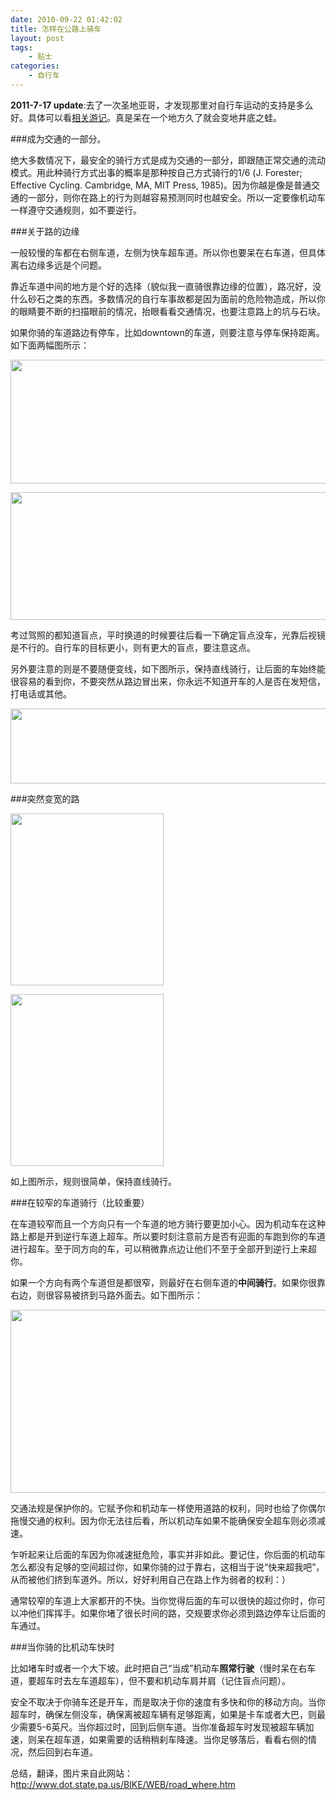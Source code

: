 ```yaml
---
date: 2010-09-22 01:42:02
title: 怎样在公路上骑车
layout: post
tags:
    - 贴士
categories:
    - 自行车
---
```

<strong>2011-7-17 update</strong>:去了一次圣地亚哥，才发现那里对自行车运动的支持是多么好。具体可以看<a href="http://ztpala.com/2011/07/14/san-diego/" title="橘色的加州阳光（80 pics）">相关游记</a>。真是呆在一个地方久了就会变地井底之蛙。

###成为交通的一部分。

绝大多数情况下，最安全的骑行方式是成为交通的一部分，即跟随正常交通的流动模式。用此种骑行方式出事的概率是那种按自己方式骑行的1/6 (J. Forester; Effective Cycling. Cambridge, MA, MIT Press, 1985)。因为你越是像是普通交通的一部分，则你在路上的行为则越容易预测同时也越安全。所以一定要像机动车一样遵守交通规则，如不要逆行。

###关于路的边缘

一般较慢的车都在右侧车道，左侧为快车超车道。所以你也要呆在右车道，但具体离右边缘多远是个问题。

靠近车道中间的地方是个好的选择（貌似我一直骑很靠边缘的位置），路况好，没什么砂石之类的东西。多数情况的自行车事故都是因为面前的危险物造成，所以你的眼睛要不断的扫描眼前的情况，抬眼看看交通情况，也要注意路上的坑与石块。

如果你骑的车道路边有停车，比如downtown的车道，则要注意与停车保持距离。如下面两幅图所示：

<a href="http://pic.ztpala.com/wp-content/uploads/2010/09/road2.gif"><img class="aligncenter size-full wp-image-3965" title="road2" src="http://pic.ztpala.com/wp-content/uploads/2010/09/road2.gif" alt="" width="510" height="198" /></a>

<a href="http://pic.ztpala.com/wp-content/uploads/2010/09/road3.gif"><img class="aligncenter size-full wp-image-3966" title="road3" src="http://pic.ztpala.com/wp-content/uploads/2010/09/road3.gif" alt="" width="510" height="204" /></a>

考过驾照的都知道盲点，平时换道的时候要往后看一下确定盲点没车，光靠后视镜是不行的。自行车的目标更小，则有更大的盲点，要注意这点。

另外要注意的则是不要随便变线，如下图所示，保持直线骑行，让后面的车始终能很容易的看到你，不要突然从路边冒出来，你永远不知道开车的人是否在发短信，打电话或其他。

<a href="http://pic.ztpala.com/wp-content/uploads/2010/09/road4.gif"><img class="aligncenter size-full wp-image-3971" title="road4" src="http://pic.ztpala.com/wp-content/uploads/2010/09/road4.gif" alt="" width="510" height="120" /></a>

###突然变宽的路

<a href="http://pic.ztpala.com/wp-content/uploads/2010/09/road5.gif"><img class="aligncenter size-full wp-image-3967" title="road5" src="http://pic.ztpala.com/wp-content/uploads/2010/09/road5.gif" alt="" width="245" height="275" /></a>

<a href="http://pic.ztpala.com/wp-content/uploads/2010/09/road6.gif"><img class="aligncenter size-full wp-image-3968" title="road6" src="http://pic.ztpala.com/wp-content/uploads/2010/09/road6.gif" alt="" width="245" height="275" /></a>

如上图所示，规则很简单，保持直线骑行。

###在较窄的车道骑行（比较重要）

在车道较窄而且一个方向只有一个车道的地方骑行要更加小心。因为机动车在这种路上都是开到逆行车道上超车。所以要时刻注意前方是否有迎面的车跑到你的车道进行超车。至于同方向的车，可以稍微靠点边让他们不至于全部开到逆行上来超你。

如果一个方向有两个车道但是都很窄，则最好在右侧车道的<strong>中间骑行</strong>。如果你很靠右边，则很容易被挤到马路外面去。如下图所示：

<a href="http://pic.ztpala.com/wp-content/uploads/2010/09/road9.gif"><img class="aligncenter size-full wp-image-3970" title="road9" src="http://pic.ztpala.com/wp-content/uploads/2010/09/road9.gif" alt="" width="510" height="293" /></a>

交通法规是保护你的。它赋予你和机动车一样使用道路的权利，同时也给了你偶尔拖慢交通的权利。因为你无法往后看，所以机动车如果不能确保安全超车则必须减速。

乍听起来让后面的车因为你减速挺危险，事实并非如此。要记住，你后面的机动车怎么都没有足够的空间超过你，如果你骑的过于靠右，这相当于说“快来超我吧”，从而被他们挤到车道外。所以，好好利用自己在路上作为弱者的权利：）

通常较窄的车道上大家都开的不快。当你觉得后面的车可以很快的超过你时，你可以冲他们挥挥手。如果你堵了很长时间的路，交规要求你必须到路边停车让后面的车通过。

###当你骑的比机动车快时

比如堵车时或者一个大下坡。此时把自己“当成”机动车<strong>照常行驶</strong>（慢时呆在右车道，要超车时去左车道超车），但不要和机动车肩并肩（记住盲点问题）。

安全不取决于你骑车还是开车，而是取决于你的速度有多快和你的移动方向。当你超车时，确保左侧没车，确保离被超车辆有足够距离，如果是卡车或者大巴，则最少需要5-6英尺。当你超过时，回到后侧车道。当你准备超车时发现被超车辆加速，则呆在超车道，如果需要的话稍稍刹车降速。当你足够落后，看看右侧的情况，然后回到右车道。

总结，翻译，图片来自此网站： h<a href="http://www.dot.state.pa.us/BIKE/WEB/road_where.htm">ttp://www.dot.state.pa.us/BIKE/WEB/road_where.htm</a>
